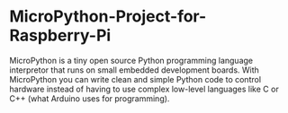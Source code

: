 # MicroPython-Project-for-Raspberry-Pi
MicroPython is a tiny open source Python programming language interpretor that runs on small embedded development boards. With MicroPython you can write clean and simple Python code to control hardware instead of having to use complex low-level languages like C or C++ (what Arduino uses for programming).
